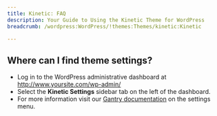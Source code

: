 ```yaml
---
title: Kinetic: FAQ
description: Your Guide to Using the Kinetic Theme for WordPress
breadcrumb: /wordpress:WordPress/!themes:Themes/kinetic:Kinetic

---
```


Where can I find theme settings?
-----
* Log in to the WordPress administrative dashboard at http://www.yoursite.com/wp-admin/
* Select the **Kinetic Settings** sidebar tab on the left of the dashboard.
* For more information visit our [Gantry documentation](http://gantry-framework.org/documentation/wordpress/configure/) on the settings menu.

[gantry]: http://gantry-framework.org/documentation/wordpress/configure/